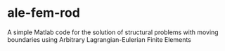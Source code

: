 # ale-fem-rod
A simple Matlab code for the solution of structural problems with moving boundaries using Arbitrary Lagrangian-Eulerian Finite Elements
